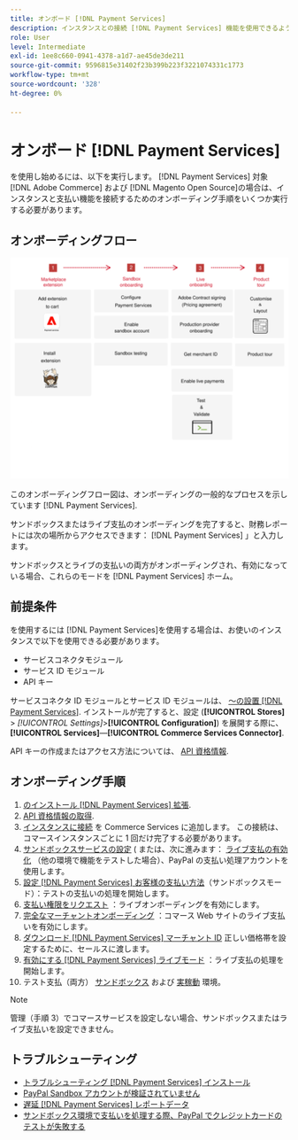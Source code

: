 ```yaml
---
title: オンボード [!DNL Payment Services]
description: インスタンスとの接続 [!DNL Payment Services] 機能を使用できるようになります。
role: User
level: Intermediate
exl-id: 1ee8c660-0941-4378-a1d7-ae45de3de211
source-git-commit: 9596815e31402f23b399b223f3221074331c1773
workflow-type: tm+mt
source-wordcount: '328'
ht-degree: 0%

---
```


# オンボード [!DNL Payment Services]

を使用し始めるには、以下を実行します。 [!DNL Payment Services] 対象 [!DNL Adobe Commerce] および [!DNL Magento Open Source]の場合は、インスタンスと支払い機能を接続するためのオンボーディング手順をいくつか実行する必要があります。

## オンボーディングフロー

![オンボーディングフロー](assets/onboarding-diagram.svg)

このオンボーディングフロー図は、オンボーディングの一般的なプロセスを示しています [!DNL Payment Services].

サンドボックスまたはライブ支払のオンボーディングを完了すると、財務レポートには次の場所からアクセスできます： [!DNL Payment Services] 」と入力します。

サンドボックスとライブの支払いの両方がオンボーディングされ、有効になっている場合、これらのモードを [!DNL Payment Services] ホーム。

## 前提条件

を使用するには [!DNL Payment Services]を使用する場合は、お使いのインスタンスで以下を使用できる必要があります。

* サービスコネクタモジュール
* サービス ID モジュール
* API キー

サービスコネクタ ID モジュールとサービス ID モジュールは、 [～の設置 [!DNL Payment Services]](install.md). インストールが完了すると、設定 (**[!UICONTROL Stores]** > _[!UICONTROL Settings]_>**[!UICONTROL Configuration]**) を展開する際に、**[!UICONTROL Services]**—**[!UICONTROL Commerce Services Connector]**.

API キーの作成またはアクセス方法については、 [API 資格情報](#obtain-api-credentials).

## オンボーディング手順

1. [のインストール [!DNL Payment Services] 拡張](install.md#get-payment-services).
1. [API 資格情報の取得](connect.md#obtain-api-credentials).
1. [インスタンスに接続](connect.md#configure-commerce-services) を Commerce Services に追加します。 この接続は、コマースインスタンスごとに 1 回だけ完了する必要があります。
1. [サンドボックスサービスの設定](sandbox.md#enable-sandbox-testing) ( または、次に進みます： [ライブ支払の有効化](sandbox.md#enable-live-payments) （他の環境で機能をテストした場合）、PayPal の支払い処理アカウントを使用します。
1. [設定 [!DNL Payment Services] お客様の支払い方法](production.md#set-payment-services-as-payment-method)（サンドボックスモード）：テストの支払いの処理を開始します。
1. [支払い権限をリクエスト](production.md#request-payments-entitlement-from-adobe) ：ライブオンボーディングを有効にします。
1. [完全なマーチャントオンボーディング](production.md#complete-merchant-onboarding) ：コマース Web サイトのライブ支払いを有効にします。
1. [ダウンロード [!DNL Payment Services] マーチャント ID](production.md#configure-pricing-tier) 正しい価格帯を設定するために、セールスに渡します。
1. [有効にする [!DNL Payment Services] ライブモード](production.md#enable-live-payments) ：ライブ支払の処理を開始します。
1. テスト支払（両方） [サンドボックス](sandbox.md#test-in-sandbox-environment) および [実稼動](production.md#test-in-production) 環境。

>[!NOTE]
>
>管理（手順 3）でコマースサービスを設定しない場合、サンドボックスまたはライブ支払いを設定できません。

## トラブルシューティング

* [トラブルシューティング [!DNL Payment Services] インストール](https://support.magento.com/hc/en-us/articles/4406603542541)
* [PayPal Sandbox アカウントが検証されていません](https://support.magento.com/hc/en-us/articles/4406954952461)
* [遅延 [!DNL Payment Services] レポートデータ](https://support.magento.com/hc/en-us/articles/4406114741517)
* [サンドボックス環境で支払いを処理する際、PayPal でクレジットカードのテストが失敗する](https://support.magento.com/hc/en-us/articles/5201041963917)
